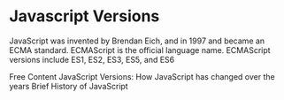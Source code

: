 # Javascript Versions

JavaScript was invented by Brendan Eich, and in 1997 and became an ECMA standard. ECMAScript is the official language name. ECMAScript versions include ES1, ES2, ES3, ES5, and ES6

<ResourceGroupTitle>Free Content</ResourceGroupTitle>
<BadgeLink colorScheme='yellow' badgeText='Read' href='https://www.educative.io/blog/javascript-versions-history'>JavaScript Versions: How JavaScript has changed over the years</BadgeLink>
<BadgeLink colorScheme='yellow' badgeText='Read' href='https://roadmap.sh/guides/history-of-javascript'>Brief History of JavaScript</BadgeLink>